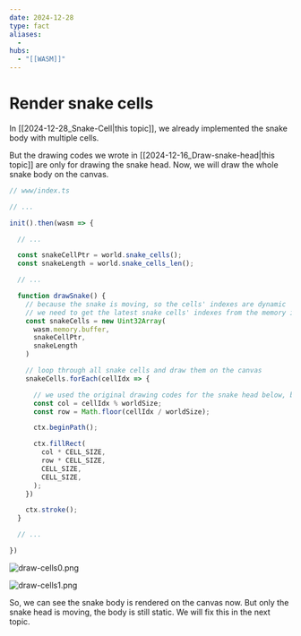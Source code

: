 ```yaml
---
date: 2024-12-28
type: fact
aliases:
  -
hubs:
  - "[[WASM]]"
---
```


# Render snake cells

In [[2024-12-28_Snake-Cell|this topic]], we already implemented the snake body with multiple cells. 

But the drawing codes we wrote in [[2024-12-16_Draw-snake-head|this topic]] are only for drawing the snake head. Now, we will draw the whole snake body on the canvas.

```ts
// www/index.ts

// ...

init().then(wasm => {

  // ...

  const snakeCellPtr = world.snake_cells();
  const snakeLength = world.snake_cells_len();

  // ...

  function drawSnake() {
    // because the snake is moving, so the cells' indexes are dynamic
    // we need to get the latest snake cells' indexes from the memory in each frame
    const snakeCells = new Uint32Array(
      wasm.memory.buffer,
      snakeCellPtr,
      snakeLength
    )

    // loop through all snake cells and draw them on the canvas
    snakeCells.forEach(cellIdx => {

      // we used the original drawing codes for the snake head below, but put it in a loop
      const col = cellIdx % worldSize;
      const row = Math.floor(cellIdx / worldSize);

      ctx.beginPath();

      ctx.fillRect(
        col * CELL_SIZE,
        row * CELL_SIZE,
        CELL_SIZE,
        CELL_SIZE,
      );
    })

    ctx.stroke();
  }

  // ...

})
```

![draw-cells0.png](../assets/imgs/draw-cells0.png)

![draw-cells1.png](../assets/imgs/draw-cells1.png)

So, we can see the snake body is rendered on the canvas now. But only the snake head is moving, the body is still static. We will fix this in the next topic.
